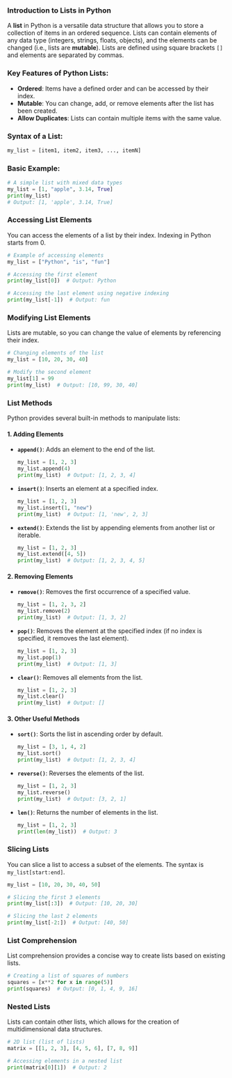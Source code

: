 ### Introduction to Lists in Python

A **list** in Python is a versatile data structure that allows you to store a collection of items in an ordered sequence. Lists can contain elements of any data type (integers, strings, floats, objects), and the elements can be changed (i.e., lists are **mutable**). Lists are defined using square brackets `[]` and elements are separated by commas.

### Key Features of Python Lists:

- **Ordered**: Items have a defined order and can be accessed by their index.
- **Mutable**: You can change, add, or remove elements after the list has been created.
- **Allow Duplicates**: Lists can contain multiple items with the same value.

### Syntax of a List:

```python
my_list = [item1, item2, item3, ..., itemN]
```

### Basic Example:

```python
# A simple list with mixed data types
my_list = [1, "apple", 3.14, True]
print(my_list)
# Output: [1, 'apple', 3.14, True]
```

### Accessing List Elements

You can access the elements of a list by their index. Indexing in Python starts from 0.

```python
# Example of accessing elements
my_list = ["Python", "is", "fun"]

# Accessing the first element
print(my_list[0])  # Output: Python

# Accessing the last element using negative indexing
print(my_list[-1])  # Output: fun
```

### Modifying List Elements

Lists are mutable, so you can change the value of elements by referencing their index.

```python
# Changing elements of the list
my_list = [10, 20, 30, 40]

# Modify the second element
my_list[1] = 99
print(my_list)  # Output: [10, 99, 30, 40]
```

### List Methods

Python provides several built-in methods to manipulate lists:

#### 1. **Adding Elements**

- **`append()`**: Adds an element to the end of the list.
  
  ```python
  my_list = [1, 2, 3]
  my_list.append(4)
  print(my_list)  # Output: [1, 2, 3, 4]
  ```

- **`insert()`**: Inserts an element at a specified index.
  
  ```python
  my_list = [1, 2, 3]
  my_list.insert(1, "new")
  print(my_list)  # Output: [1, 'new', 2, 3]
  ```

- **`extend()`**: Extends the list by appending elements from another list or iterable.
  
  ```python
  my_list = [1, 2, 3]
  my_list.extend([4, 5])
  print(my_list)  # Output: [1, 2, 3, 4, 5]
  ```

#### 2. **Removing Elements**

- **`remove()`**: Removes the first occurrence of a specified value.
  
  ```python
  my_list = [1, 2, 3, 2]
  my_list.remove(2)
  print(my_list)  # Output: [1, 3, 2]
  ```

- **`pop()`**: Removes the element at the specified index (if no index is specified, it removes the last element).
  
  ```python
  my_list = [1, 2, 3]
  my_list.pop(1)
  print(my_list)  # Output: [1, 3]
  ```

- **`clear()`**: Removes all elements from the list.
  
  ```python
  my_list = [1, 2, 3]
  my_list.clear()
  print(my_list)  # Output: []
  ```

#### 3. **Other Useful Methods**

- **`sort()`**: Sorts the list in ascending order by default.
  
  ```python
  my_list = [3, 1, 4, 2]
  my_list.sort()
  print(my_list)  # Output: [1, 2, 3, 4]
  ```

- **`reverse()`**: Reverses the elements of the list.
  
  ```python
  my_list = [1, 2, 3]
  my_list.reverse()
  print(my_list)  # Output: [3, 2, 1]
  ```

- **`len()`**: Returns the number of elements in the list.
  
  ```python
  my_list = [1, 2, 3]
  print(len(my_list))  # Output: 3
  ```

### Slicing Lists

You can slice a list to access a subset of the elements. The syntax is `my_list[start:end]`.

```python
my_list = [10, 20, 30, 40, 50]

# Slicing the first 3 elements
print(my_list[:3])  # Output: [10, 20, 30]

# Slicing the last 2 elements
print(my_list[-2:])  # Output: [40, 50]
```

### List Comprehension

List comprehension provides a concise way to create lists based on existing lists.

```python
# Creating a list of squares of numbers
squares = [x**2 for x in range(5)]
print(squares)  # Output: [0, 1, 4, 9, 16]
```

### Nested Lists

Lists can contain other lists, which allows for the creation of multidimensional data structures.

```python
# 2D list (list of lists)
matrix = [[1, 2, 3], [4, 5, 6], [7, 8, 9]]

# Accessing elements in a nested list
print(matrix[0][1])  # Output: 2
```

### 
